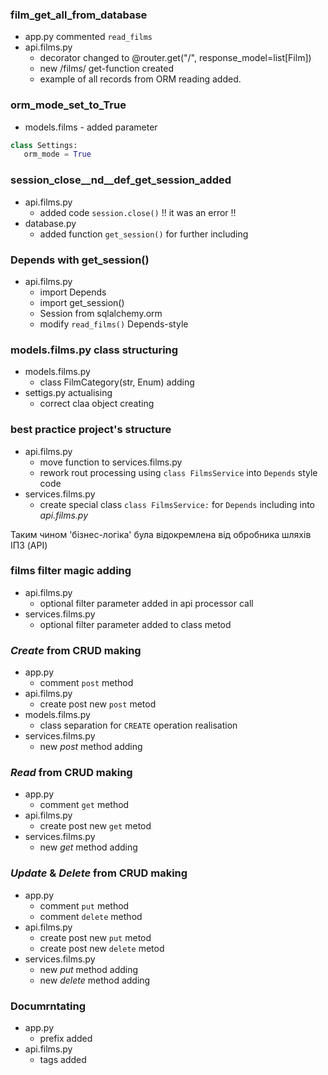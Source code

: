 ### film_get_all_from_database
 - app.py commented `read_films`
 - api.films.py 
    - decorator changed to @router.get("/", response_model=list[Film])
    - new /films/ get-function created
    - example of all records from ORM reading added.

### orm_mode_set_to_True  
   - models.films - added parameter 
   ```python
   class Settings:
      orm_mode = True
   ```

### session_close__nd__def_get_session_added
   - api.films.py  
      - added code `session.close()`  !! it was an error !!
   - database.py
      - added function `get_session()` for further including

### Depends with get_session()
   - api.films.py
      - import Depends  
      - import get_session() 
      - Session from sqlalchemy.orm
      - modify `read_films()` Depends-style


### models.films.py class structuring
   - models.films.py
      - class FilmCategory(str, Enum) adding
   - settigs.py actualising
      - correct claa object creating

### best practice project's structure
   - api.films.py
      - move function to services.films.py
      - rework rout processing using `class FilmsService` into `Depends` style
      code
   - services.films.py
      - create special class `class FilmsService:` for `Depends` including
      into *api.films.py*
   
   Таким чином 'бізнес-логіка' була відокремлена від обробника шляхів ІПЗ (API)

### films filter magic adding
   - api.films.py
      - optional filter parameter added in api processor call
   - services.films.py
      - optional filter parameter added to class metod

### *Create* from CRUD making
   - app.py 
      - comment `post` method
   - api.films.py
      - create post new `post` metod
   - models.films.py
      - class separation for `CREATE` operation realisation
   - services.films.py
      - new *post* method adding


### *Read* from CRUD making
   - app.py 
      - comment `get` method
   - api.films.py
      - create post new `get` metod
   - services.films.py
      - new *get* method adding

### *Update* & *Delete* from CRUD making
   - app.py 
      - comment `put` method
      - comment `delete` method
   - api.films.py
      - create post new `put` metod
      - create post new `delete` metod
   - services.films.py
      - new *put* method adding
      - new *delete* method adding

### Documrntating
   - app.py
      - prefix added
   - api.films.py
      - tags added
